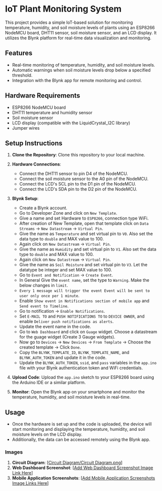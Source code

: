 # IoT Plant Monitoring System

This project provides a simple IoT-based solution for monitoring temperature, humidity, and soil moisture levels of plants using an ESP8266 NodeMCU board, DHT11 sensor, soil moisture sensor, and an LCD display. It utilizes the Blynk platform for real-time data visualization and monitoring.

## Features

- Real-time monitoring of temperature, humidity, and soil moisture levels.
- Automatic warnings when soil moisture levels drop below a specified threshold.
- Integration with the Blynk app for remote monitoring and control.

## Hardware Requirements

- ESP8266 NodeMCU board
- DHT11 temperature and humidity sensor
- Soil moisture sensor
- LCD display (compatible with the LiquidCrystal_I2C library)
- Jumper wires

## Setup Instructions

1. **Clone the Repository**: Clone this repository to your local machine.

2. **Hardware Connections**:
   - Connect the DHT11 sensor to pin D4 of the NodeMCU.
   - Connect the soil moisture sensor to the A0 pin of the NodeMCU.
   - Connect the LCD's SCL pin to the D1 pin of the NodeMCU.
   - Connect the LCD's SDA pin to the D2 pin of the NodeMCU.

3. **Blynk Setup**:
   - Create a Blynk account.
   - Go to Developer Zone and click on `New Template`.
   - Give a name and set Hardware to `ESP8266`, connection type WiFi.
   - After creation of New Template, open that template click on `Data Streams` -> `New Datastream` -> `Virtual Pin`.
   - Give the name as `Temperature` and set virtual pin to `V0`. Also set the data type to `double` and MAX value to 100.
   - Again click on `New Datastream` -> `Virtual Pin`.
   - Give the name as `Humidity` and set virtual pin to `V1`. Also set the data type to `double` and MAX value to 100.
   - Again click on `New Datastream` -> `Virtual Pin`.
   - Give the name as `Soil Moisture` and set virtual pin to `V3`. Let the datatype be integer and set MAX value to 100.
   - Go to `Event and Notification` -> `Create Event`.
   - In General Give the `event name`, set the type to `Warning`. Make the below changes in `limit`.
   - `Every 1 message will trigger the event Event will be sent to user only once per 1 minute`.
   - Enable `Show event in Notifications section of mobile app` and `Send event to Timeline`.
   - Go to notification -> `Enable Notifications`.
   - Set `E-MAIL TO` and `PUSH NOTIFICATIONS TO` to `DEVICE OWNER`, and enable `Deliver push notifications as alerts`.
   - Update the event name in the code.
   - Go to `Web Dashboard` and click on `Guage` widget. Choose a datastream for the guage widget (Create 3 Gauge widgets).
   - Now go to `Devices` -> `New Devices` -> `From Template` -> Choose the created template -> Click `Done`.
   - Copy the `BLYNK_TEMPLATE_ID`, `BLYNK_TEMPLATE_NAME`, and `BLYNK_AUTH_TOKEN` and update it in the code.
   - Update the `BLYNK_AUTH_TOKEN`, `ssid`, and `pass` variables in the `app.ino` file with your Blynk authentication token and WiFi credentials.

4. **Upload Code**: Upload the `app.ino` sketch to your ESP8266 board using the Arduino IDE or a similar platform.

5. **Monitor**: Open the Blynk app on your smartphone and monitor the temperature, humidity, and soil moisture levels in real-time.

## Usage

- Once the hardware is set up and the code is uploaded, the device will start monitoring and displaying the temperature, humidity, and soil moisture levels on the LCD display.
- Additionally, the data can be accessed remotely using the Blynk app.

### Images

1. **Circuit Diagram**: [[Circuit Diagram/Circuit Diagram.png](https://github.com/Anirudhabg/NodeMCU_Based_Soil_and_Weather_data_Monitoring_system/blob/342d7cdd6d77269daf3ae2c31612f1304c4e4c68/Circuit%20Diagram/Circuit%20Diagram.png)]
2. **Web Dashboard Screenshot**: [[Add Web Dashboard Screenshot Image Link Here](https://github.com/Anirudhabg/NodeMCU_Based_Soil_and_Weather_data_Monitoring_system/blob/f32451039ad24289d582c5b8762fdeeb1fd866a5/Application/Web%20Application.png)]
3. **Mobile Application Screenshots**: [[Add Mobile Application Screenshots Image Links Here](https://github.com/Anirudhabg/NodeMCU_Based_Soil_and_Weather_data_Monitoring_system/blob/342d7cdd6d77269daf3ae2c31612f1304c4e4c68/Application/Mobile%20Application.jpg)]
